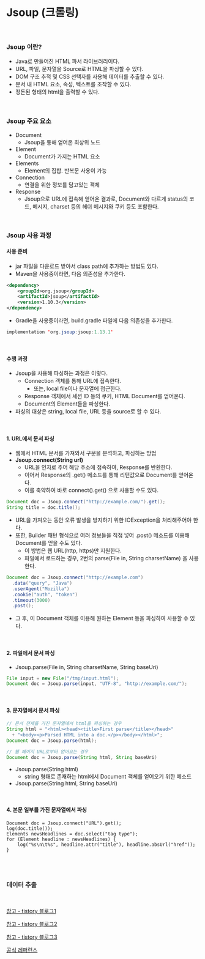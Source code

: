 # Jsoup (크롤링)

<br/>

### Jsoup 이란?

- Java로 만들어진 HTML 파서 라이브러리이다.
- URL, 파일, 문자열을 Source로 HTML을 파싱할 수 있다.
- DOM 구조 추적 및 CSS 선택자를 사용해 데이터를 추출할 수 있다.
- 문서 내 HTML 요소, 속성, 텍스트를 조작할 수 있다.
- 정돈된 형태의 html을 출력할 수 있다.

<br/>

### Jsoup 주요 요소

* Document
  * Jsoup을 통해 얻어온 최상위 노드
* Element
  * Document가 가지는 HTML 요소
* Elements
  * Element의 집합. 반복문 사용이 가능
* Connection
  * 연결을 위한 정보를 담고있는 객체
* Response
  * Jsoup으로 URL에 접속해 얻어온 결과로, Document와 다르게 status의 코드, 메시지, charset 등의 헤더 메시지와 쿠키 등도 포함한다.

<br/>

### Jsoup 사용 과정

#### 사용 준비

* jar 파일을 다운로드 받아서 class path에 추가하는 방법도 있다.
* Maven을 사용중이라면, 다음 의존성을 추가한다.

```xml
<dependency>
	<groupId>org.jsoup</groupId>
	<artifactId>jsoup</artifactId>
	<version>1.10.3</version>
</dependency>
```

* Gradle을 사용중이라면, build.gradle 파일에 다음 의존성을 추가한다.

```java
implementation 'org.jsoup:jsoup:1.13.1'
```

<br/>

#### 수행 과정

* Jsoup을 사용해 파싱하는 과정은 이렇다.
  * Connection 객체를 통해 URL에 접속한다.
    * 또는, local file이나 문자열에 접근한다.
  * Response 객체에서 세션 ID 등의 쿠키, HTML Document를 얻어온다.
  * Document의 Element들을 파싱한다.
* 파싱의 대상은 string, local file, URL 등을 source로 할 수 있다.

<br/>

#### 1. URL에서 문서 파싱

* 웹에서 HTML 문서를 가져와서 구문을 분석하고, 파싱하는 방법
* **Jsoup.connect(String url)**
  * URL을 인자로 주어 해당 주소에 접속하여, Response를 반환한다.
  * 이어서 Response의 .get() 메소드를 통해 리턴값으로 Document를 얻어온다.
  * 이를 축약하여 바로 connect().get() 으로 사용할 수도 있다.

``` java
Document doc = Jsoup.connect("http://example.com/").get();
String title = doc.title();
```

* URL을 가져오는 동안 오류 발생을 방지하기 위한 IOException을 처리해주어야 한다.
* 또한, Builder 패턴 형식으로 여러 정보들을 직접 넣어 .post() 메소드를 이용해 Document를 얻을 수도 있다.
  * 이 방법은 웹 URL(http, https)만 지원한다.
  * 파일에서 로드하는 경우, 2번의 parse(File in, String charsetName) 을 사용한다.

```java
Document doc = Jsoup.connect("http://example.com")
  .data("query", "Java")
  .userAgent("Mozilla")
  .cookie("auth", "token")
  .timeout(3000)
  .post();
```

* 그 후, 이 Document 객체를 이용해 원하는 Element 등을 파싱하여 사용할 수 있다.

<br/>

#### 2. 파일에서 문서 파싱

* Jsoup.parse(File in, String charsetName, String baseUri)

```java
File input = new File("/tmp/input.html");
Document doc = Jsoup.parse(input, "UTF-8", "http://example.com/");
```

<br/>

#### 3. 문자열에서 문서 파싱

```java
// 문서 전체를 가진 문자열에서 html을 파싱하는 경우
String html = "<html><head><title>First parse</title></head>"
  + "<body><p>Parsed HTML into a doc.</p></body></html>";
Document doc = Jsoup.parse(html);

// 웹 페이지 URL로부터 얻어오는 경우
Document doc = Jsoup.parse(String html, String baseUri)
```

* Jsoup.parse(String html)
  * string 형태로 존재하는 html에서 Document 객체를 얻어오기 위한 메소드
* Jsoup.parse(String html, String baseUri)

<br/>

#### 4. 본문 일부를 가진 문자열에서 파싱

```
Document doc = Jsoup.connect("URL").get();
log(doc.title());
Elements newsHeadlines = doc.select("tag type");
for (Element headline : newsHeadlines) {
    log("%s\n\t%s", headline.attr("title"), headline.absUrl("href"));
}
```

<br/>

<br/>

### 데이터 추출

<br/>

[참고 - tistory 블로그1](https://offbyone.tistory.com/116)

[참고 - tistory 블로그2](https://partnerjun.tistory.com/42)

[참고 - tistory 블로그3](https://hyeran-story.tistory.com/120)

[공식 레퍼런스](https://jsoup.org/)

